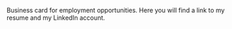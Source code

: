 Business card for employment opportunities. Here you will find a link to my resume and my LinkedIn account.
